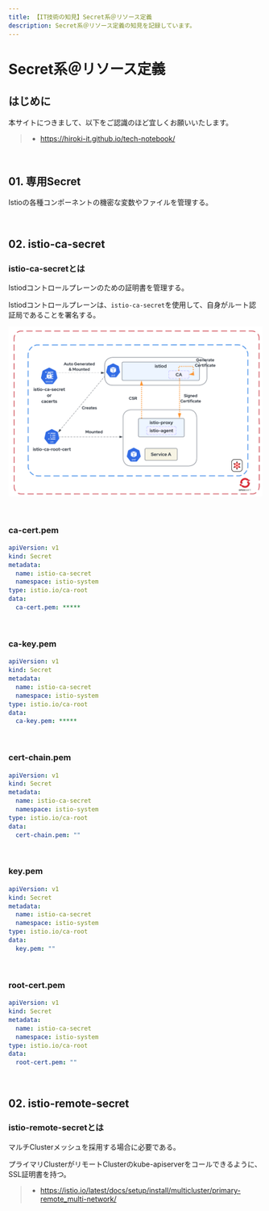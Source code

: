 ```yaml
---
title: 【IT技術の知見】Secret系＠リソース定義
description: Secret系＠リソース定義の知見を記録しています。
---
```


# Secret系＠リソース定義

## はじめに

本サイトにつきまして、以下をご認識のほど宜しくお願いいたします。

> - https://hiroki-it.github.io/tech-notebook/

<br>

## 01. 専用Secret

Istioの各種コンポーネントの機密な変数やファイルを管理する。

<br>

## 02. istio-ca-secret

### istio-ca-secretとは

Istiodコントロールプレーンのための証明書を管理する。

Istiodコントロールプレーンは、`istio-ca-secret`を使用して、自身がルート認証局であることを署名する。

![istio_istio-ca-root-cert](https://raw.githubusercontent.com/hiroki-it/tech-notebook-images/master/images/istio_istio-ca-root-cert.png)

<br>

### ca-cert.pem

```yaml
apiVersion: v1
kind: Secret
metadata:
  name: istio-ca-secret
  namespace: istio-system
type: istio.io/ca-root
data:
  ca-cert.pem: *****
```

<br>

### ca-key.pem

```yaml
apiVersion: v1
kind: Secret
metadata:
  name: istio-ca-secret
  namespace: istio-system
type: istio.io/ca-root
data:
  ca-key.pem: *****
```

<br>

### cert-chain.pem

```yaml
apiVersion: v1
kind: Secret
metadata:
  name: istio-ca-secret
  namespace: istio-system
type: istio.io/ca-root
data:
  cert-chain.pem: ""
```

<br>

### key.pem

```yaml
apiVersion: v1
kind: Secret
metadata:
  name: istio-ca-secret
  namespace: istio-system
type: istio.io/ca-root
data:
  key.pem: ""
```

<br>

### root-cert.pem

```yaml
apiVersion: v1
kind: Secret
metadata:
  name: istio-ca-secret
  namespace: istio-system
type: istio.io/ca-root
data:
  root-cert.pem: ""
```

<br>

## 02. istio-remote-secret

### istio-remote-secretとは

マルチClusterメッシュを採用する場合に必要である。

プライマリClusterがリモートClusterのkube-apiserverをコールできるように、SSL証明書を持つ。

> - https://istio.io/latest/docs/setup/install/multicluster/primary-remote_multi-network/

<br>
